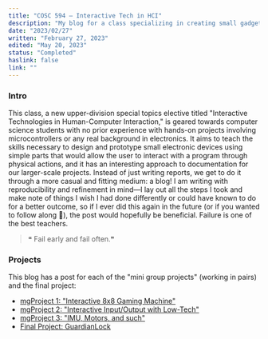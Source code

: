 ```yaml
---
title: "COSC 594 – Interactive Tech in HCI"
description: "My blog for a class specializing in creating small gadgets that allow humans to interact with computers in novel ways"
date: "2023/02/27"
written: "February 27, 2023"
edited: "May 20, 2023"
status: "Completed"
haslink: false
link: ""
---
```

### Intro
This class, a new upper-division special topics elective titled "Interactive Technologies in Human-Computer Interaction," is geared towards computer science students with no prior experience with hands-on projects involving microcontrollers or any real background in electronics. It aims to teach the skills necessary to design and prototype small electronic devices using simple parts that would allow the user to interact with a program through physical actions, and it has an interesting approach to documentation for our larger-scale projects. Instead of just writing reports, we get to do it through a more casual and fitting medium: a blog! I am writing with reproducibility and refinement in mind&mdash;I lay out all the steps I took and make note of things I wish I had done differently or could have known to do for a better outcome, so if I ever did this again in the future (or if you wanted to follow along 🙂), the post would hopefully be beneficial. Failure is one of the best teachers.

> &#10077; Fail early and fail often.&#10078;

### Projects
This blog has a post for each of the "mini group projects" (working in pairs) and the final project:
<!--* μProject 2: "Bring Your Own Box"-->
* <a href='./cosc594-blog/miniproject1' target='_self'>mgProject 1: "Interactive 8x8 Gaming Machine"</a>
* <a href='./cosc594-blog/miniproject2' target='_self'>mgProject 2: "Interactive Input/Output with Low-Tech"</a>
* <a href='./cosc594-blog/miniproject3' target='_self'>mgProject 3: "IMU, Motors, and such"</a>
* <a href='./cosc594-blog/finalproject' target='_self'>Final Project: GuardianLock</a>